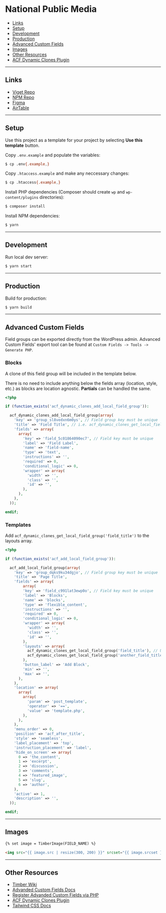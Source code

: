 # National Public Media

- [Links](#links)
- [Setup](#setup)
- [Development](#development)
- [Production](#production)
- [Advanced Custom Fields](#advanced-custom-fields)
- [Images](#examples)
- [Other Resources](#images)
- [ACF Dynamic Clones Plugin](https://github.com/vigetlabs/acf-dynamic-clones)

---

## Links

- [Viget Repo](https://github.com/vigetlabs/npm)
- [NPM Repo](https://github.com/nationalpublicmedia/npm-website)
- [Figma](https://www.figma.com/file/NmTYeQFyu7XPlzTMSKFOzF/NPM-Comps-For-Buildout?node-id=905%3A3651)
- [AirTable](https://airtable.com/tbl0NFo4zvJAW92mn/viwWNHnIfy2IUsIwc?blocks=hide)

---

## Setup

Use this project as a template for your project by selecting **Use this template** button.

Copy `.env.example` and populate the variables:

```bash
$ cp .env{.example,}
```

Copy `.htaccess.example` and make any neccessary changes:

```bash
$ cp .htaccess{.example,}
```

Install PHP dependencies (Composer should create `wp` and `wp-content/plugins` directories):

```bash
$ composer install
```

Install NPM dependencies:

```bash
$ yarn
```

---

## Development

Run local dev server:

```bash
$ yarn start
```

---

## Production

Build for production:

```bash
$ yarn build
```

---

## Advanced Custom Fields

Field groups can be exported directly from the WordPress admin. Advanced Custom Fields' export tool can be found at `Custom Fields -> Tools -> Generate PHP`.

### Blocks

A clone of this field group will be included in the template below.

There is no need to include anything below the fields array (location, style, etc.) as blocks are location agnostic. **Partials** can be handled the same.

```php
<?php

if (function_exists('acf_dynamic_clones_add_local_field_group')):

  acf_dynamic_clones_add_local_field_group(array(
    'key' => 'group_sl8vedxn6m0ys', // Field group key must be unique
    'title' => 'Field Title', // i.e. acf_dynamic_clones_get_local_field_group('field_title')
    'fields' => array(
      array(
        'key' => 'field_5c01864090ec7', // Field key must be unique
        'label' => 'Field Label',
        'name' => 'field-name',
        'type' => 'text',
        'instructions' => '',
        'required' => 0,
        'conditional_logic' => 0,
        'wrapper' => array(
          'width' => '',
          'class' => '',
          'id' => '',
        ),
      ),
    ),
  ));

endif;
```

### Templates

Add `acf_dynamic_clones_get_local_field_group('field_title')` to the layouts array.

```php
<?php

if (function_exists('acf_add_local_field_group')):

  acf_add_local_field_group(array(
    'key' => 'group_dqks9ku34dgjo', // Field group key must be unique
    'title' => 'Page Title',
    'fields' => array(
        array(
        'key' => 'field_c991lat3ewp0o', // Field key must be unique
        'label' => 'Blocks',
        'name' => 'blocks',
        'type' => 'flexible_content',
        'instructions' => '',
        'required' => 0,
        'conditional_logic' => 0,
        'wrapper' => array(
          'width' => '',
          'class' => '',
          'id' => '',
        ),
        'layouts' => array(
          acf_dynamic_clones_get_local_field_group('field_title'), // Use field group title with dashes or underscores for spaces
          acf_dynamic_clones_get_local_field_group('another_field_title'),
        ),
        'button_label' => 'Add Block',
        'min' => '',
        'max' => '',
      ),
    ),
    'location' => array(
      array(
        array(
          'param' => 'post_template',
          'operator' => '==',
          'value' => 'template.php',
        ),
      ),
    ),
    'menu_order' => 0,
    'position' => 'acf_after_title',
    'style' => 'seamless',
    'label_placement' => 'top',
    'instruction_placement' => 'label',
    'hide_on_screen' => array(
      0 => 'the_content',
      1 => 'excerpt',
      2 => 'discussion',
      3 => 'comments',
      4 => 'featured_image',
      5 => 'slug',
      6 => 'author',
    ),
    'active' => 1,
    'description' => '',
  ));

endif;
```

---

## Images

```html
{% set image = TimberImage(FIELD_NAME) %}

<img src="{{ image.src | resize(300, 200) }}" srcset="{{ image.srcset }}" alt="{{ image.alt }}" />
```

---

## Other Resources

- [Timber Wiki](https://github.com/jarednova/timber/wiki)
- [Advanded Custom Fields Docs](https://www.advancedcustomfields.com/resources)
- [Register Advanded Custom Fields via PHP](https://www.advancedcustomfields.com/resources/register-fields-via-php/)
- [ACF Dynamic Clones Plugin](https://github.com/vigetlabs/acf-dynamic-clones)
- [Tailwind CSS Docs](https://tailwindcss.com/docs/installation/)
